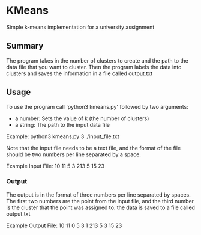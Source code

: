 # KMeans
Simple k-means implementation for a university assignment

## Summary
The program takes in the number of clusters to create and the path to the
data file that you want to cluster. Then the program labels the data into
clusters and saves the information in a file called output.txt

## Usage
To use the program call 'python3 kmeans.py' followed by two arguments:

* a number: Sets the value of k (the number of clusters)
* a string: The path to the input data file

Example: python3 kmeans.py 3 ./input_file.txt

Note that the input file needs to be a text file, and the format of the file
should be two numbers per line separated by a space.

Example Input File:
10 11
5 3
213 5
15 23

### Output
The output is in the format of three numbers per line separated by spaces.
The first two numbers are the point from the input file, and the third number
is the cluster that the point was assigned to. the data is saved to a file
called output.txt

Example Output File:
10 11 0
5 3 1
213 5 3
15 23